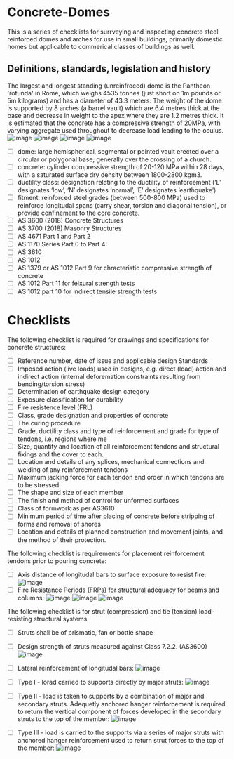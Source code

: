 # Concrete-Domes
This is a series of checklists for surrveying and inspecting concrete steel reinforced domes and arches for use in small buildings, primarily domestic homes but applicable to commerical classes of buildings as well.


## Definitions, standards, legislation and history
The largest and longest standing (unreinfroced) dome is the Pantheon 'rotunda' in Rome, which weighs 4535 tonnes (just short on 1m pounds or 5m kilograms) and has a diameter of 43.3 meters.  The weight of the dome is supported by 8 arches (a barrel vault) which are 6.4 metres thick at the base and decrease in weight to the apex where they are 1.2 metres thick.  It is estimated that the concrete has a compressive strength of 20MPa, with varying aggregate used throughout to decrease load leading to the oculus.
![image](https://user-images.githubusercontent.com/146181/224157593-e428a269-fdcd-4318-a041-0c07217bdced.png)
![image](https://user-images.githubusercontent.com/146181/224157988-2d21f3a9-3200-48a5-9f2d-e1995e9eb9e0.png)
![image](https://user-images.githubusercontent.com/146181/224157822-0724342b-673c-4ae6-b264-9fcd0cad1609.png)
![image](https://user-images.githubusercontent.com/146181/224161642-c5453982-8023-4217-a13d-6ba6d4f9fc5c.png)
  - [ ] dome: large hemispherical, segmental or pointed vault erected over a circular or polygonal base; generally over the crossing of a church.
  - [ ] concrete: cylinder compressive strength of 20-120 MPa within 28 days, with a saturated surface dry density between 1800-2800 kgm3.
  - [ ] ductility class: designation relating to the ductility of reinforcement (‘L’ designates ‘low’, ‘N’ designates ‘normal’, ‘E’ designates ‘earthquake’)
  - [ ] fitment: reinforced steel grades (between 500-800 MPa) used to reinforce longitudal spans (carry shear, torsion and diagonal tension), or provide confinement to the core concrete.
  - [ ] AS 3600 (2018) Concrete Structures
  - [ ] AS 3700 (2018) Masonry Structures
  - [ ] AS 4671 Part 1 and Part 2
  - [ ] AS 1170 Series Part 0 to Part 4: 
  - [ ] AS 3610
  - [ ] AS 1012
  - [ ] AS 1379  or AS 1012 Part 9 for chracteristic compressive strength of concrete
  - [ ] AS 1012 Part 11 for felxural strength tests
  - [ ] AS 1012 part 10 for indirect tensile strength tests

# Checklists
The following checklist is required for drawings and specifications for concrete structures:
  - [ ] Reference number, date of issue and applicable design Standards
  - [ ] Imposed action (live loads) used in designs, e.g. direct (load) action and indirect action (internal deforemation constraints resulting from bending/torsion stress)
  - [ ] Determination of earthquake design category
  - [ ] Exposure classification for durability
  - [ ] Fire resistence level (FRL)
  - [ ] Class, grade designation and properties of concrete
  - [ ] The curing procedure
  - [ ] Grade, ductility class and type of reinforcement and grade for type of tendons, i.e. regions where me
  - [ ] Size, quantity and location of all reinforcement tendons and structural fixings and the cover to each.
  - [ ] Location and details of any splices, mechanical connections and welding of any reinforcement tendons
  - [ ] Maximum jacking force for each tendon and order in which tendons are to be stressed
  - [ ] The shape and size of each member
  - [ ] The finish and method of control for unformed surfaces
  - [ ] Class of formwork as per AS3610
  - [ ] Minimum period of time after placing of concrete before stripping of forms and removal of shores
  - [ ] Location and details of planned construction and movement joints, and the method of their protection.

The following checklist is requirements for placement reinforcement tendons prior to pouring concrete:
 - [ ] Axis distance of longitudal bars to surface exposure to resist fire: ![image](https://user-images.githubusercontent.com/146181/224170036-48993bce-c36e-4172-97b1-9fda1658aadf.png)
 - [ ] Fire Resistance Periods (FRPs) for structural adequacy for beams and columns: ![image](https://user-images.githubusercontent.com/146181/224170212-89683b74-c97b-41bf-9de0-b0e5b3d80bfc.png) ![image](https://user-images.githubusercontent.com/146181/224170348-7b139368-0267-4e1d-9d93-e152c428b97e.png) ![image](https://user-images.githubusercontent.com/146181/224170542-732afd5d-0b45-4078-8e2f-dfc1c257ac86.png)

The following checklist is for strut (compression) and tie (tension) load-resisting structural systems 
 - [ ] Struts shall be of prismatic, fan or bottle shape 
 - [ ] Design strength of struts measured against Class 7.2.2. (AS3600) ![image](https://user-images.githubusercontent.com/146181/224172751-5dd35a71-f5ee-41da-8ad1-4b2b2fcca50f.png)
 - [ ] Lateral reinforcement of longitudal bars: ![image](https://user-images.githubusercontent.com/146181/224173962-b22c5cd6-bd9c-4e71-aba1-5222bc571f4a.png)
 - [ ] Type I - lorad carried to supports directly by major struts: ![image](https://user-images.githubusercontent.com/146181/224174819-754a8a9b-6c41-4b48-b220-38be7c963b68.png)
 - [ ] Type II - load is taken to supports by a combination of major and secondary struts.  Adequetly anchored hanger reinforcement is required to return the vertical component of forces  developed in the secondary struts to the top of the member: ![image](https://user-images.githubusercontent.com/146181/224174855-5bdca258-7fe4-45b9-ad26-947306b51cc9.png)
 - [ ] Type III - load is carried to the supports via a series of major struts with anchored hanger reinforcement used to return strut forces to the top of the member: ![image](https://user-images.githubusercontent.com/146181/224174888-c842b9e8-d728-4bcc-ae36-ced60b151fbf.png)






